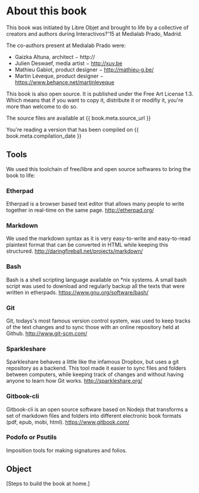 About this book
===========

This book was initiated by Libre Objet and brought to life by a collective of creators and authors during Interactivos?'15 at Medialab Prado, Madrid.

The co-authors present at Medialab Prado were:

- Gaizka Altuna, architect − http://
- Julien Deswaef, media artist − http://xuv.be
- Mathieu Gabiot, product designer − http://mathieu-g.be/
- Martin Léveque, product designer − https://www.behance.net/martinleveque

This book is also open source. It is published under the Free Art License 1.3. Which means that if you want to copy it, distribute it or modifiy it, you're more than welcome to do so.

The source files are available at {{ book.meta.source_url }}

You're reading a version that has been compiled on {{ book.meta.compilation_date }}

Tools
-------

We used this toolchain of free/libre and open source softwares to bring the book to life:

### Etherpad
Etherpad is a browser based text editor that allows many people to write together in real-time on the same page. http://etherpad.org/

### Markdown
We used the markdown syntax as it is very easy-to-write and easy-to-read plaintext format that can be converted in HTML while keeping this structured. http://daringfireball.net/projects/markdown/

### Bash
Bash is a shell scripting language available on *nix systems. A small bash script was used to download and regularly backup all the texts that were written in etherpads. https://www.gnu.org/software/bash/

### Git
Git, todays's most famous version control system, was used to keep tracks of the text changes and to sync those with an online repository held at Github. http://www.git-scm.com/

### Sparkleshare
Sparkleshare behaves a little like the infamous Dropbox, but uses a git repository as a backend. This tool made it easier to sync files and folders between computers, while keeping track of changes and without having anyone to learn how Git works. http://sparkleshare.org/  

### Gitbook-cli
Gitbook-cli is an open source software based on Nodejs that transforms a set of markdown files and folders into different electronic book formats (pdf, epub, mobi, html). https://www.gitbook.com/

### Podofo or Psutils
Imposition tools for making signatures and folios.

Object
---------

[Steps to build the book at home.]



